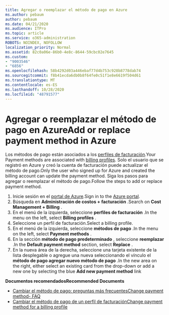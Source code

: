 ```yaml
---
title: Agregar o reemplazar el método de pago en Azure
ms.author: pebaum
author: pebaum
ms.date: 04/21/2020
ms.audience: ITPro
ms.topic: article
ms.service: o365-administration
ROBOTS: NOINDEX, NOFOLLOW
localization_priority: Normal
ms.assetid: 82c0a06e-86b0-4e8c-8644-59cbc02e7645
ms.custom:
- "9003546"
- "6856"
ms.openlocfilehash: 58b4292d03a446ebaf77d4b753c928b8778dab74
ms.sourcegitcommit: f8b41ecda6db0b8f64fe0c51f1e8e6619f504d61
ms.translationtype: MT
ms.contentlocale: es-ES
ms.lasthandoff: 10/28/2020
ms.locfileid: "48791577"
---
```

# <a name="add-or-replace-payment-method-in-azure"></a><span data-ttu-id="44458-102">Agregar o reemplazar el método de pago en Azure</span><span class="sxs-lookup"><span data-stu-id="44458-102">Add or replace payment method in Azure</span></span>

<span data-ttu-id="44458-103">Los métodos de pago están asociados a los [perfiles de facturación](https://docs.microsoft.com/azure/billing/billing-how-to-change-credit-card?WT.mc_id=Portal-Microsoft_Azure_Support#change-payment-method-for-a-billing-profile).</span><span class="sxs-lookup"><span data-stu-id="44458-103">Your Payment methods are associated with [billing profiles](https://docs.microsoft.com/azure/billing/billing-how-to-change-credit-card?WT.mc_id=Portal-Microsoft_Azure_Support#change-payment-method-for-a-billing-profile).</span></span> <span data-ttu-id="44458-104">Solo el usuario que se registró en Azure y creó la cuenta de facturación puede actualizar el método de pago.</span><span class="sxs-lookup"><span data-stu-id="44458-104">Only the user who signed up for Azure and created the billing account can update the payment method.</span></span> <span data-ttu-id="44458-105">Siga los pasos para agregar o reemplazar el método de pago.</span><span class="sxs-lookup"><span data-stu-id="44458-105">Follow the steps to add or replace payment method.</span></span>

1. <span data-ttu-id="44458-106">Inicie sesión en el [portal de Azure](https://portal.azure.com/).</span><span class="sxs-lookup"><span data-stu-id="44458-106">Sign in to the [Azure portal](https://portal.azure.com/).</span></span>
2. <span data-ttu-id="44458-107">Búsqueda en **Administración de costos + facturación** .</span><span class="sxs-lookup"><span data-stu-id="44458-107">Search on **Cost Management + Billing** .</span></span>
3. <span data-ttu-id="44458-108">En el menú de la izquierda, seleccione **perfiles de facturación** .</span><span class="sxs-lookup"><span data-stu-id="44458-108">In the menu on the left, select **Billing profiles** .</span></span>
4. <span data-ttu-id="44458-109">Seleccione un perfil de facturación.</span><span class="sxs-lookup"><span data-stu-id="44458-109">Select a billing profile.</span></span>
5. <span data-ttu-id="44458-110">En el menú de la izquierda, seleccione **métodos de pago** .</span><span class="sxs-lookup"><span data-stu-id="44458-110">In the menu on the left, select **Payment methods** .</span></span>
6. <span data-ttu-id="44458-111">En la sección **método de pago predeterminado** , seleccione **reemplazar** .</span><span class="sxs-lookup"><span data-stu-id="44458-111">In the **Default payment method** section, select **Replace** .</span></span>
7. <span data-ttu-id="44458-112">En la nueva área de la derecha, seleccione una tarjeta existente de la lista desplegable o agregue una nueva seleccionando el vínculo el **método de pago agregar nuevo método de pago** .</span><span class="sxs-lookup"><span data-stu-id="44458-112">In the new area on the right, either select an existing card from the drop-down or add a new one by selecting the blue **Add new payment method** link</span></span>

<span data-ttu-id="44458-113">**Documentos recomendados**</span><span class="sxs-lookup"><span data-stu-id="44458-113">**Recommended Documents**</span></span>

- [<span data-ttu-id="44458-114">Cambiar el método de pago: preguntas más frecuentes</span><span class="sxs-lookup"><span data-stu-id="44458-114">Change payment method- FAQ</span></span>](https://docs.microsoft.com/azure/billing/billing-how-to-change-credit-card?WT.mc_id=Portal-Microsoft_Azure_Support#frequently-asked-questions)
- [<span data-ttu-id="44458-115">Cambiar el método de pago de un perfil de facturación</span><span class="sxs-lookup"><span data-stu-id="44458-115">Change payment method for a billing profile</span></span>](https://docs.microsoft.com/azure/cost-management-billing/manage/change-credit-card?WT.mc_id=Portal-Microsoft_Azure_Support#manage-credit-cards-for-a-microsoft-customer-agreement)

